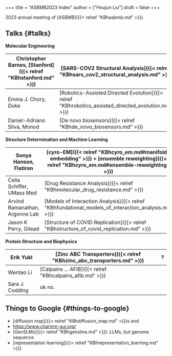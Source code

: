 +++
title = "ASBMB2023 Index"
author = ["Houjun Liu"]
draft = false
+++

2023 annual meeting of [ASBMB]({{< relref "KBhasbmb.md" >}}).


## Talks {#talks}

**Molecular Engineering**

| Christopher Barnes, [Stanford]({{< relref "KBhstanford.md" >}}) | [SARS-COV2 Structural Analysis]({{< relref "KBhsars_cov2_structural_analysis.md" >}})               | 10.1126/sciimmunol.ade0958 |
|-----------------------------------------------------------------|-----------------------------------------------------------------------------------------------------|----------------------------|
| Emma J. Chory, Duke                                             | [Robotics-Assisted Directed Evolution]({{< relref "KBhrobotics_assisted_directed_evolution.md" >}}) | 10.1038/s41592-021-01348-4 |
| Daniel-Adriano Silva, Monod                                     | [De novo biosensors]({{< relref "KBhde_novo_biosensors.md" >}})                                     | 10.1038/s41586-021-03258-z |

**Structure Determination and Machine Learning**

| Sonya Hanson, Flatiron         | [cyro-EM]({{< relref "KBhcyro_em.md#manifold-embedding" >}}) + [ensemble reweighting]({{< relref "KBhcyro_em.md#ensemble-reweighting" >}}) | 10.1073/pnas.1419276111                          |
|--------------------------------|--------------------------------------------------------------------------------------------------------------------------------------------|--------------------------------------------------|
| Celia Schiffer, UMass Med      | [Drug Resistance Analysis]({{< relref "KBhmolecular_drug_resistance.md" >}})                                                               | 10.7554/eLife.77433                              |
| Arvind Ramanathan, Argonne Lab | [Models of Interaction Analysis]({{< relref "KBhfundational_models_of_interaction_analysis.md" >}})                                        | ?, see [GenSLMs]({{< relref "KBhgenslms.md" >}}) |
| Jason K Perry, Gilead          | [Structure of COVID Replication]({{< relref "KBhstructure_of_covid_replication.md" >}})                                                    |                                                  |

**Protein Structure and Biophysics**

| Erik Yukl       | [Zinc ABC Transporters]({{< relref "KBhzinc_abc_transporters.md" >}}) | ? |
|-----------------|-----------------------------------------------------------------------|---|
| Wentao Li       | [Calpains ... AFIB]({{< relref "KBhcalpains_afib.md" >}})             |   |
| Sara J. Codding | ok no.                                                                |   |


## Things to Google {#things-to-google}

-   [diffusion map]({{< relref "KBhdiffusion_map.md" >}})s and
-   <https://www.charmm-gui.org/>
-   [GenSLMs]({{< relref "KBhgenslms.md" >}}): LLMs, but genome sequence
-   [representation learning]({{< relref "KBhrepresentation_learning.md" >}})